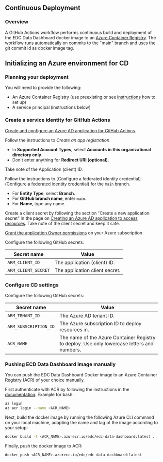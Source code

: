 ## Continuous Deployment

### Overview

A GitHub Actions workflow performs continuous build and deployment of the EDC Data Dashboard docker image to an [Azure Container Registry](https://docs.microsoft.com/azure/container-registry/container-registry-intro). The workflow runs automatically on commits to the "main" branch and uses the git commit id as docker image tag. 

## Initializing an Azure environment for CD

### Planning your deployment

You will need to provide the following:

- An Azure Container Registry (use preexisting or see [instructions](https://docs.microsoft.com/azure/container-registry/container-registry-get-started-azure-cli) how to set up)
- A service principal (instructions below)

### Create a service identity for GitHub Actions

[Create and configure an Azure AD application for GitHub Actions](https://docs.microsoft.com/azure/active-directory/develop/workload-identity-federation-create-trust-github).

Follow the instructions to *Create an app registration*.

- In **Supported Account Types**, select **Accounts in this organizational directory only**.
- Don't enter anything for **Redirect URI (optional)**.

Take note of the Application (client) ID.

Follow the instructions to [Configure a federated identity credential]([Configure a federated identity credential](https://docs.microsoft.com/azure/active-directory/develop/workload-identity-federation-create-trust-github?tabs=azure-portal#configure-a-federated-identity-credential)) for the `main` branch.

- For **Entity Type**, select **Branch**.
- For **GitHub branch name**, enter `main`.
- For **Name**, type any name.

Create a client secret by following the section "Create a new application secret" in the page on [Creating an Azure AD application to access resources](https://docs.microsoft.com/en-us/azure/active-directory/develop/howto-create-service-principal-portal#option-2-create-a-new-application-secret). Take note of the client secret and keep it safe.

[Grant the application Owner permissions](https://docs.microsoft.com/azure/role-based-access-control/role-assignments-portal) on your Azure subscription.

Configure the following GitHub secrets:

| Secret name         | Value                          |
| ------------------- | ------------------------------ |
| `ARM_CLIENT_ID`     | The application (client) ID.   |
| `ARM_CLIENT_SECRET` | The application client secret. |

### Configure CD settings

Configure the following GitHub secrets:

| Secret name                   | Value                                                        |
| ----------------------------- | ------------------------------------------------------------ |
| `ARM_TENANT_ID`               | The Azure AD tenant ID.                                      |
| `ARM_SUBSCRIPTION_ID`         | The Azure subscription ID to deploy resources in.            |
| `ACR_NAME`                    | The name of the Azure Container Registry to deploy. Use only lowercase letters and numbers. |

### Pushing ECD Data Dashboard image manually

You can push the EDC Data Dashboard Docker image to an Azure Container Registry (ACR) of your choice manually.

First authenticate with ACR by following the instructions in the [documentation](https://docs.microsoft.com/azure/container-registry/container-registry-authentication). Example for bash:

```bash
az login
az acr login --name <ACR_NAME>
```

Next, build the docker image by running the following Azure CLI command on your local machine, adapting the name and tag of the image according to your setup:

```bash
docker build -t <ACR_NAME>.azurecr.io/edc/edc-data-dashboard:latest .
```

Finally, push the docker image to ACR:

```bash
docker push <ACR_NAME>.azurecr.io/edc/edc-data-dashboard:latest
```

